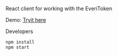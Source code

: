 React client for working with the EveriToken


Demo: [Tryit here](https://ottokafka.github.io/everiTokenDapp/)


Developers
```
npm install
npm start
```

